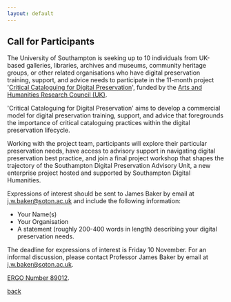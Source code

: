 ```yaml
---
layout: default
---
```


## Call for Participants

The University of Southampton is seeking up to 10 individuals from UK-based galleries, libraries, archives and museums, community heritage groups, or other related organisations who have digital preservation training, support, and advice needs to participate in the 11-month project '[Critical Cataloguing for Digital Preservation](https://critcatdigipres.github.io/)', funded by the [Arts and Humanities Research Council (UK)](https://www.ukri.org/opportunity/opportunity-arts-and-humanities-led-research-commercialisation/).

'Critical Cataloguing for Digital Preservation' aims to develop a commercial model for digital preservation training, support, and advice that foregrounds the importance of critical cataloguing practices within the digital preservation lifecycle.

Working with the project team, participants will explore their particular preservation needs, have access to advisory support in navigating digital preservation best practice, and join a final project workshop that shapes the trajectory of the Southampton Digital Preservation Advisory Unit, a new enterprise project hosted and supported by Southampton Digital Humanities.

Expressions of interest should be sent to James Baker by email at [j.w.baker@soton.ac.uk](mailto:j.w.baker@soton.ac.uk) and include the following information:

- Your Name(s)
- Your Organisation
- A statement (roughly 200-400 words in length) describing your digital preservation needs.

The deadline for expressions of interest is Friday 10 November. For an informal discussion, please contact Professor James Baker by email at [j.w.baker@soton.ac.uk](mailto:j.w.baker@soton.ac.uk).

[ERGO Number 89012](https://ergo2.soton.ac.uk/).

[back](./)
